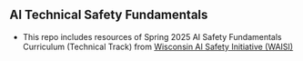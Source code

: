 ## AI Technical Safety Fundamentals
- This repo includes resources of Spring 2025 AI Safety Fundamentals Curriculum (Technical Track) from [Wisconsin AI Safety Initiative (WAISI)](https://waisi.org/)
